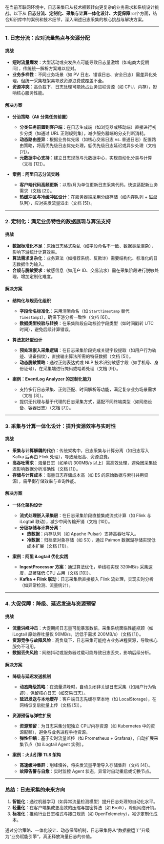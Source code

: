 在当前互联网环境中，日志采集已从技术瓶颈转向更复杂的业务需求和系统设计挑战。以下从 **日志分流、定制化、采集与计算一体化设计、大促保障** 四个方面，结合知识库中的案例和技术细节，深入阐述日志采集的核心挑战与解决方案。

---

### **1. 日志分流：应对流量热点与资源分配**
#### **挑战**
- **短时流量爆发**：大型活动或突发热点可能导致日志量激增（如电商大促期间），传统统一解析方案难以应对。
- **业务多样性**：不同业务场景（如 PV 日志、错误日志、安全日志）需差异化处理，但统一采集框架易导致资源浪费或覆盖不全。
- **资源冲突**：高负载下，日志处理可能抢占业务进程资源（如 CPU、内存），影响核心服务性能。

#### **解决方案**
- **分治策略（Ali 分类任务前置）**  
  - **分类任务前置到客户端**：在日志生成端（如浏览器或移动端）直接进行初步分类（如通过 URL 正则规则集），减少服务器端的分支判断消耗。  
  - **动态路由差异**：根据业务优先级（如核心交易日志 vs. 普通日志）配置路由策略，将高优先级日志优先处理，低优先级日志延迟或异步处理（文档 [2]）。  
  - **元数据中心支持**：建立日志规范与元数据中心，实现自动化分类与计算（文档 [12]）。  

- **案例：阿里日志分流实践**  
  - **客户端代码高频更新**：以周/月为单位更新日志采集代码，快速适配新业务需求（文档 [2]）。  
  - **热缓冲区与冷缓冲区设计**：在服务器端采用分级存储（如内存队列 + 磁盘队列），应对突发流量溢出（文档 [5]）。  

---

### **2. 定制化：满足业务特性的数据展现与算法支持**
#### **挑战**
- **数据标准化不足**：原始日志格式杂乱（如字段命名不一致、数据类型混杂），影响下游统计计算效率。  
- **算法需求复杂化**：业务算法（如推荐系统、反欺诈）需要结构化、标准化的日志数据作为输入。  
- **合规与脱敏要求**：敏感信息（如用户 ID、交易流水）需在采集阶段进行脱敏处理，增加定制化难度。

#### **解决方案**
- **结构化与规范化组织**  
  - **字段命名标准化**：采用清晰命名（如 `StartTimestamp` 替代 `Timestamp1`），确保下游分析一致性（文档 [6]）。  
  - **数据类型校验与转换**：在采集阶段自动校验字段类型（如时间戳转 UTC 时间），避免后续计算错误。  

- **算法友好型设计**  
  - **预处理嵌入采集逻辑**：在日志采集阶段完成关键字段提取（如用户行为轨迹、设备指纹），直接输出算法所需的特征数据（文档 [5]）。  
  - **动态脱敏策略**：通过正则表达式或 NLP 技术识别敏感字段（如手机号、身份证号），在采集端进行掩码或哈希处理（文档 [9]）。  

- **案例：EventLog Analyzer 的定制化能力**  
  - 支持多行日志采集、正则匹配、时间解析等功能，满足复杂业务场景需求（文档 [3]）。  
  - 提供无代理与基于代理的日志采集方式，适配不同终端类型（如网络设备、容器日志）（文档 [7]）。  

---

### **3. 采集与计算一体化设计：提升资源效率与实时性**
#### **挑战**
- **采集与计算解耦的代价**：传统架构中，日志采集与计算分离（如日志写入 Kafka 后再由 Flink 处理），导致延迟高、资源浪费。  
- **高吞吐需求**：海量日志（如单机 300MB/s 以上）需高效处理，避免因采集延迟影响数据分析准确性（文档 [1]）。  
- **存储与计算成本**：海量日志存储成本高（如 ES 的原始数据与索引共用资源），需平衡存储效率与查询性能。

#### **解决方案**
- **一体化架构设计**  
  - **流式处理嵌入采集层**：在日志采集阶段直接集成流式计算（如 Flink 与 iLogtail 联动），减少中间传输开销（文档 [10]）。  
  - **分级存储与计算分离**：  
    - **热数据**：内存队列（如 Apache Pulsar）支持高吞吐写入。  
    - **冷数据**：归档至对象存储（如 S3），通过 Paimon 数据湖存储实现低成本扩展（文档 [11]）。  

- **案例：阿里 iLogtail 优化实践**  
  - **IngestProcessor 方案**：通过算法优化，单线程实现 320MB/s 采集速度，显著降低 CPU 占用（文档 [10]）。  
  - **Kafka + Flink 联动**：日志采集后直接接入 Flink 流处理，实现实时分析（如异常检测、流量统计）。  

---

### **4. 大促保障：降级、延迟发送与资源预留**
#### **挑战**
- **流量洪峰冲击**：大促期间日志量可能暴涨数倍，采集系统面临性能瓶颈（如 iLogtail 原始吞吐量仅 90MB/s，远低于需求 200MB/s）（文档 [1]）。  
- **资源竞争与故障风险**：高负载下，日志采集可能抢占业务进程资源，导致核心服务不可用。  
- **数据丢失风险**：网络抖动或服务器过载可能导致日志丢失，影响后续分析。

#### **解决方案**
- **降级与延迟发送机制**  
  - **动态降级策略**：在流量洪峰时，自动关闭非关键日志采集（如用户行为轨迹），保留核心日志（如交易日志）。  
  - **延迟发送与本地缓存**：客户端日志先缓存至本地（如 LocalStorage），在网络恢复后批量上传（文档 [5]）。  

- **资源预留与弹性扩展**  
  - **资源预留**：为日志采集分配独立 CPU/内存资源（如 Kubernetes 中的资源配额），避免与业务进程争抢资源。  
  - **弹性伸缩**：基于实时流量监控（如 Prometheus + Grafana），自动扩展采集节点（如 iLogtail Agent 实例）。  

- **案例：火山引擎 TLS 架构**  
  - **高速缓冲集群**：削峰填谷，将突发流量平滑导入存储集群（文档 [4]）。  
  - **故障告警与自愈**：实时监控 Agent 状态，异常时自动重启或切换节点。  

---

### **总结：日志采集的未来方向**
1. **智能化**：通过机器学习（如异常流量检测模型）提升日志处理的自动化水平。  
2. **轻量化**：在客户端集成更高效的压缩与加密算法（如 Brotli），降低网络开销。  
3. **标准化**：推动行业日志格式与接口规范（如 OpenTelemetry），减少定制化成本。  

通过分治策略、一体化设计、动态保障机制，日志采集将从“数据搬运工”升级为“业务赋能引擎”，真正释放海量日志的价值。